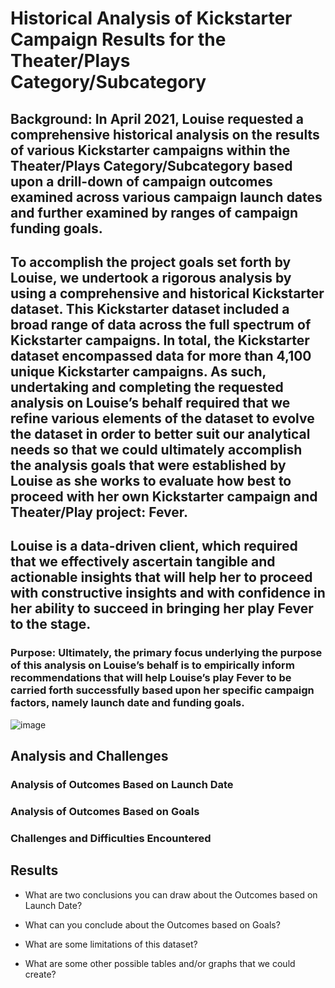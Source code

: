 # Historical Analysis of Kickstarter Campaign Results for the Theater/Plays Category/Subcategory

## Background: In April 2021, Louise requested a comprehensive historical analysis on the results of various Kickstarter campaigns within the Theater/Plays Category/Subcategory based upon a drill-down of campaign outcomes examined across various campaign launch dates and further examined by ranges of campaign funding goals. 

## To accomplish the project goals set forth by Louise, we undertook a rigorous analysis by using a comprehensive and historical Kickstarter dataset. This Kickstarter dataset included a broad range of data across the full spectrum of Kickstarter campaigns. In total, the Kickstarter dataset encompassed data for more than 4,100 unique Kickstarter campaigns. As such, undertaking and completing the requested analysis on Louise’s behalf required that we refine various elements of the dataset to evolve the dataset in order to better suit our analytical needs so that we could ultimately accomplish the analysis goals that were established by Louise as she works to evaluate how best to proceed with her own Kickstarter campaign and Theater/Play project: Fever. 

## Louise is a data-driven client, which required that we effectively ascertain tangible and actionable insights that will help her to proceed with constructive insights and with confidence in her ability to succeed in bringing her play Fever to the stage. 

### Purpose: Ultimately, the primary focus underlying the purpose of this analysis on Louise’s behalf is to empirically inform recommendations that will help Louise’s play Fever to be carried forth successfully based upon her specific campaign factors, namely launch date and funding goals. 
![image](https://user-images.githubusercontent.com/81484486/116014582-fa563b00-a603-11eb-89df-b8cadf416b81.png)

## Analysis and Challenges

### Analysis of Outcomes Based on Launch Date

### Analysis of Outcomes Based on Goals

### Challenges and Difficulties Encountered

## Results

- What are two conclusions you can draw about the Outcomes based on Launch Date?

- What can you conclude about the Outcomes based on Goals?

- What are some limitations of this dataset?

- What are some other possible tables and/or graphs that we could create?
